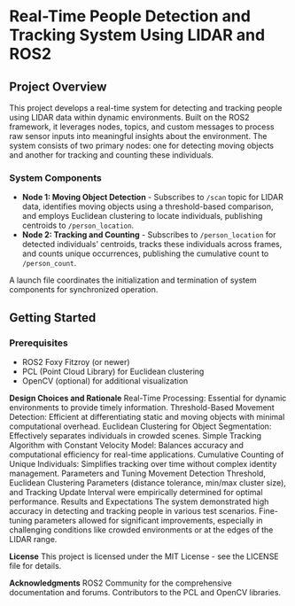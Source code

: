 # Real-Time People Detection and Tracking System Using LIDAR and ROS2

## Project Overview

This project develops a real-time system for detecting and tracking people using LIDAR data within dynamic environments. Built on the ROS2 framework, it leverages nodes, topics, and custom messages to process raw sensor inputs into meaningful insights about the environment. The system consists of two primary nodes: one for detecting moving objects and another for tracking and counting these individuals.

### System Components

- **Node 1: Moving Object Detection** - Subscribes to `/scan` topic for LIDAR data, identifies moving objects using a threshold-based comparison, and employs Euclidean clustering to locate individuals, publishing centroids to `/person_location`.
- **Node 2: Tracking and Counting** - Subscribes to `/person_location` for detected individuals' centroids, tracks these individuals across frames, and counts unique occurrences, publishing the cumulative count to `/person_count`.

A launch file coordinates the initialization and termination of system components for synchronized operation.

## Getting Started

### Prerequisites

- ROS2 Foxy Fitzroy (or newer)
- PCL (Point Cloud Library) for Euclidean clustering
- OpenCV (optional) for additional visualization

**Design Choices and Rationale**
Real-Time Processing: Essential for dynamic environments to provide timely information.
Threshold-Based Movement Detection: Efficient at differentiating static and moving objects with minimal computational overhead.
Euclidean Clustering for Object Segmentation: Effectively separates individuals in crowded scenes.
Simple Tracking Algorithm with Constant Velocity Model: Balances accuracy and computational efficiency for real-time applications.
Cumulative Counting of Unique Individuals: Simplifies tracking over time without complex identity management.
Parameters and Tuning
Movement Detection Threshold, Euclidean Clustering Parameters (distance tolerance, min/max cluster size), and Tracking Update Interval were empirically determined for optimal performance.
Results and Expectations
The system demonstrated high accuracy in detecting and tracking people in various test scenarios. Fine-tuning parameters allowed for significant improvements, especially in challenging conditions like crowded environments or at the edges of the LIDAR range.

**License**
This project is licensed under the MIT License - see the LICENSE file for details.

**Acknowledgments**
ROS2 Community for the comprehensive documentation and forums.
Contributors to the PCL and OpenCV libraries.
